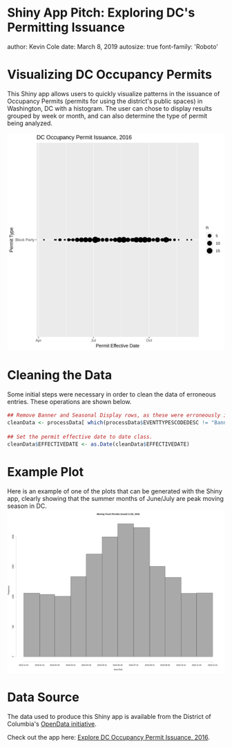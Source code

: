 Shiny App Pitch: Exploring DC's Permitting Issuance
========================================================
author: Kevin Cole
date: March 8, 2019
autosize: true
font-family: 'Roboto'

Visualizing DC Occupancy Permits
========================================================

This Shiny app allows users to quickly visualize patterns in the issuance of Occupancy Permits (permits for using the district's public spaces) in Washington, DC with a histogram. The user can chose to display results grouped by week or month, and can also determine the type of permit being analyzed.

<img src="Pitch-figure/unnamed-chunk-1-1.png" title="plot of chunk unnamed-chunk-1" alt="plot of chunk unnamed-chunk-1" style="display: block; margin: auto;" />


Cleaning the Data
========================================================

Some initial steps were necessary in order to clean the data of erroneous entries. These operations are shown below.


```r
## Remove Banner and Seasonal Display rows, as these were erroneously included in the data set.
cleanData <- processData[ which(processData$EVENTTYPESCODEDESC != "Banner and Seasonal Display"), ]

## Set the permit effective date to date class. 
cleanData$EFFECTIVEDATE <- as.Date(cleanData$EFFECTIVEDATE)
```

Example Plot
========================================================

Here is an example of one of the plots that can be generated with the Shiny app, clearly showing that the summer months of June/July are peak moving season in DC.
<img src="Pitch-figure/unnamed-chunk-3-1.png" title="plot of chunk unnamed-chunk-3" alt="plot of chunk unnamed-chunk-3" style="display: block; margin: auto;" />


Data Source
=======================================================

The data used to produce this Shiny app is available from the District of Columbia's [OpenData initiative](opendata.dc.gov).

Check out the app here: [Explore DC Occupancy Permit Issuance, 2016](https://kcole93.shinyapps.io/DCPermits/).
